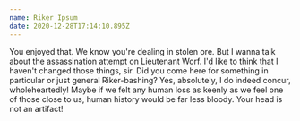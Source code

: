 ```yaml
---
name: Riker Ipsum
date: 2020-12-28T17:14:10.895Z
---
```

You enjoyed that. We know you're dealing in stolen ore. But I wanna talk about the assassination attempt on Lieutenant Worf. I'd like to think that I haven't changed those things, sir. Did you come here for something in particular or just general Riker-bashing? Yes, absolutely, I do indeed concur, wholeheartedly! Maybe if we felt any human loss as keenly as we feel one of those close to us, human history would be far less bloody. Your head is not an artifact!